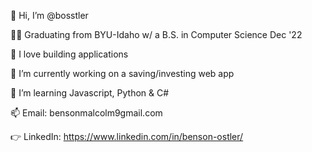 👋 Hi, I’m @bosstler

🧑‍🎓 Graduating from BYU-Idaho w/ a B.S. in Computer Science Dec '22

👀 I love building applications

🔭 I’m currently working on a saving/investing web app

🌱 I’m learning Javascript, Python & C#

📫 Email: bensonmalcolm9gmail.com

👉 LinkedIn: https://www.linkedin.com/in/benson-ostler/

<!--
**Bosstler/Bosstler** is a ✨ _special_ ✨ repository because its `README.md` (this file) appears on your GitHub profile.

Here are some ideas to get you started:

- 🔭 I’m currently working on ...
- 🌱 I’m currently learning ...
- 👯 I’m looking to collaborate on ...
- 🤔 I’m looking for help with ...
- 💬 Ask me about ...
- 📫 How to reach me: ...
- 😄 Pronouns: ...
- ⚡ Fun fact: ...
-->
